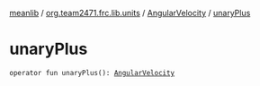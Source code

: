 [meanlib](../../index.md) / [org.team2471.frc.lib.units](../index.md) / [AngularVelocity](index.md) / [unaryPlus](./unary-plus.md)

# unaryPlus

`operator fun unaryPlus(): `[`AngularVelocity`](index.md)